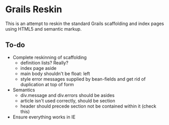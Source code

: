 # Grails Reskin

This is an attempt to reskin the standard Grails scaffolding and index pages using HTML5 and semantic markup.

## To-do

* Complete reskinning of scaffolding
    * definition lists? Really?
    * index page aside
    * main body shouldn't be float: left
    * style error messages supplied by bean-fields and get rid of duplication at top of form
* Semantics
    * div.message and div.errors should be asides
    * article isn't used correctly, should be section
    * header should precede section not be contained within it (check this)
* Ensure everything works in IE

